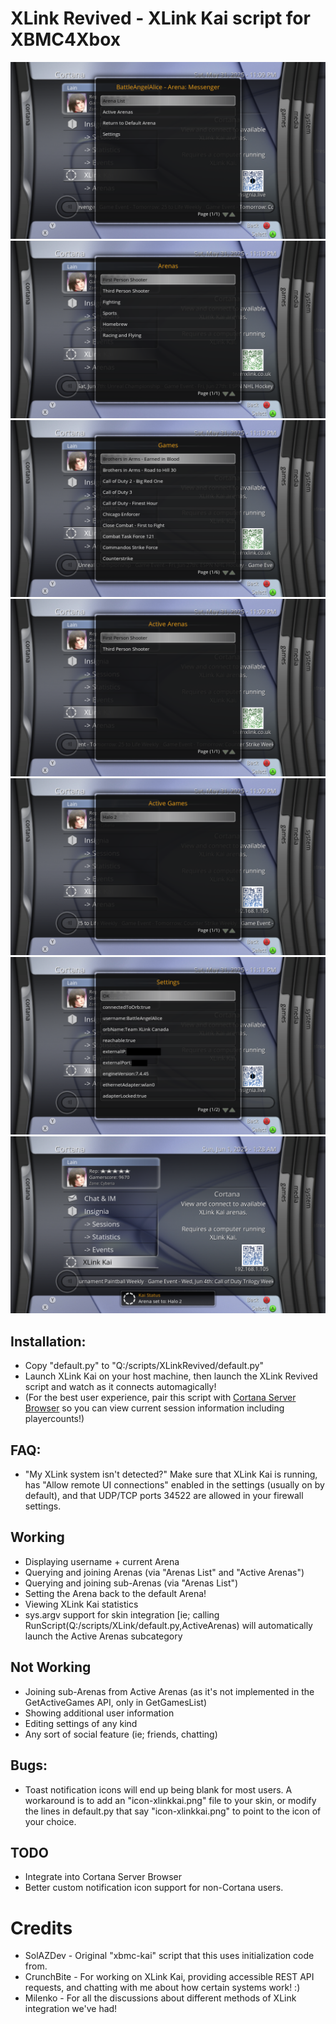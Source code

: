# XLink Revived - XLink Kai script for XBMC4Xbox

![](screenshots/1.png)
![](screenshots/5.png)
![](screenshots/6.png)
![](screenshots/2.png)
![](screenshots/3.png)
![](screenshots/7.png)
![](screenshots/8.png)

## Installation:
- Copy "default.py" to "Q:/scripts/XLinkRevived/default.py"
- Launch XLink Kai on your host machine, then launch the XLink Revived script and watch as it connects automagically!
- (For the best user experience, pair this script with [Cortana Server Browser](https://github.com/faithvoid/script.cortanaserverbrowser) so you can view current session information including playercounts!)

## FAQ:
- "My XLink system isn't detected?"
Make sure that XLink Kai is running, has "Allow remote UI connections" enabled in the settings (usually on by default), and that UDP/TCP ports 34522 are allowed in your firewall settings.

## Working
- Displaying username + current Arena
- Querying and joining Arenas (via "Arenas List" and "Active Arenas")
- Querying and joining sub-Arenas (via "Arenas List")
- Setting the Arena back to the default Arena!
- Viewing XLink Kai statistics
- sys.argv support for skin integration [ie; calling RunScript(Q:/scripts/XLink/default.py,ActiveArenas) will automatically launch the Active Arenas subcategory

## Not Working
- Joining sub-Arenas from Active Arenas (as it's not implemented in the GetActiveGames API, only in GetGamesList)
- Showing additional user information
- Editing settings of any kind
- Any sort of social feature (ie; friends, chatting)

## Bugs:
- Toast notification icons will end up being blank for most users. A workaround is to add an "icon-xlinkkai.png" file to your skin, or modify the lines in default.py that say "icon-xlinkkai.png" to point to the icon of your choice.

## TODO
- Integrate into Cortana Server Browser
- Better custom notification icon support for non-Cortana users.

# Credits
- SolAZDev - Original "xbmc-kai" script that this uses initialization code from.
- CrunchBite - For working on XLink Kai, providing accessible REST API requests, and chatting with me about how certain systems work! :)
- Milenko - For all the discussions about different methods of XLink integration we've had!
